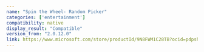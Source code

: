 ```yaml
---
name: "Spin the Wheel- Random Picker"
categories: ['entertainment']
compatibility: native
display_result: "Compatible"
version_from: "2.0.12.0"
link: https://www.microsoft.com/store/productId/9N8FWM1C28TB?ocid=pdpshare
---
```

